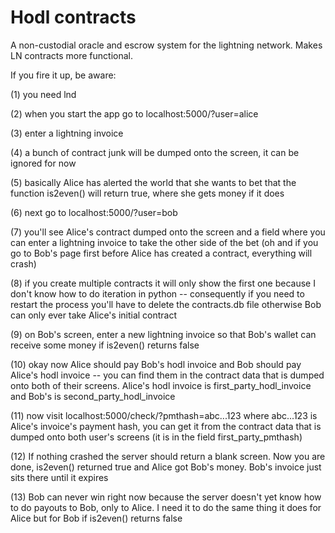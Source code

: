 # Hodl contracts
A non-custodial oracle and escrow system for the lightning network. Makes LN contracts more functional.

If you fire it up, be aware:

(1) you need lnd

(2) when you start the app go to localhost:5000/?user=alice

(3) enter a lightning invoice

(4) a bunch of contract junk will be dumped onto the screen, it can be ignored for now

(5) basically Alice has alerted the world that she wants to bet that the function is2even() will return true, where she gets money if it does

(6) next go to localhost:5000/?user=bob

(7) you'll see Alice's contract dumped onto the screen and a field where you can enter a lightning invoice to take the other side of the bet (oh and if you go to Bob's page first before Alice has created a contract, everything will crash)

(8) if you create multiple contracts it will only show the first one because I don't know how to do iteration in python -- consequently if you need to restart the process you'll have to delete the contracts.db file otherwise Bob can only ever take Alice's initial contract

(9) on Bob's screen, enter a new lightning invoice so that Bob's wallet can receive some money if is2even() returns false

(10) okay now Alice should pay Bob's hodl invoice and Bob should pay Alice's hodl invoice -- you can find them in the contract data that is dumped onto both of their screens. Alice's hodl invoice is first_party_hodl_invoice and Bob's is second_party_hodl_invoice

(11) now visit localhost:5000/check/?pmthash=abc...123 where abc...123 is Alice's invoice's payment hash, you can get it from the contract data that is dumped onto both user's screens (it is in the field first_party_pmthash)

(12) If nothing crashed the server should return a blank screen. Now you are done, is2even() returned true and Alice got Bob's money. Bob's invoice just sits there until it expires

(13) Bob can never win right now because the server doesn't yet know how to do payouts to Bob, only to Alice. I need it to do the same thing it does for Alice but for Bob if is2even() returns false
